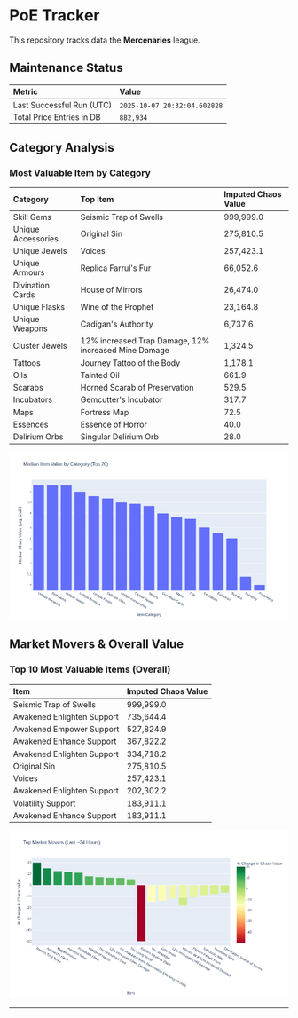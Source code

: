 # PoE Tracker

This repository tracks data the **Mercenaries** league.

## Maintenance Status

<!-- START_MAINTENANCE -->
| Metric | Value |
|:---|:---|
| Last Successful Run (UTC) | `2025-10-07 20:32:04.602828` |
| Total Price Entries in DB | `882,934` |

<!-- END_MAINTENANCE -->

## Category Analysis

<!-- START_CATEGORY_ANALYSIS -->
### Most Valuable Item by Category
| Category | Top Item | Imputed Chaos Value |
| :--- | :--- | :--- |
| Skill Gems | Seismic Trap of Swells | 999,999.0 |
| Unique Accessories | Original Sin | 275,810.5 |
| Unique Jewels | Voices | 257,423.1 |
| Unique Armours | Replica Farrul's Fur | 66,052.6 |
| Divination Cards | House of Mirrors | 26,474.0 |
| Unique Flasks | Wine of the Prophet | 23,164.8 |
| Unique Weapons | Cadigan's Authority | 6,737.6 |
| Cluster Jewels | 12% increased Trap Damage, 12% increased Mine Damage | 1,324.5 |
| Tattoos | Journey Tattoo of the Body | 1,178.1 |
| Oils | Tainted Oil | 661.9 |
| Scarabs | Horned Scarab of Preservation | 529.5 |
| Incubators | Gemcutter's Incubator | 317.7 |
| Maps | Fortress Map | 72.5 |
| Essences | Essence of Horror | 40.0 |
| Delirium Orbs | Singular Delirium Orb | 28.0 |


![Category Analysis Chart](charts/category_analysis.png)
<!-- END_CATEGORY_ANALYSIS -->

## Market Movers & Overall Value

<!-- START_ANALYSIS -->
### Top 10 Most Valuable Items (Overall)
| Item | Imputed Chaos Value |
| :--- | :--- |
| Seismic Trap of Swells | 999,999.0 |
| Awakened Enlighten Support | 735,644.4 |
| Awakened Empower Support | 527,824.9 |
| Awakened Enhance Support | 367,822.2 |
| Awakened Enlighten Support | 334,718.2 |
| Original Sin | 275,810.5 |
| Voices | 257,423.1 |
| Awakened Enlighten Support | 202,302.2 |
| Volatility Support | 183,911.1 |
| Awakened Enhance Support | 183,911.1 |


![Market Movers Chart](charts/market_movers.png)
<!-- END_ANALYSIS -->

---
